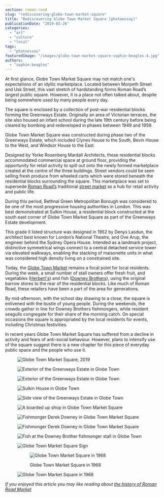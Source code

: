 ```yaml
---
section: roman-road
slug: "rediscovering-globe-town-market-square"
title: "Rediscovering Globe Town Market Square [photoessay]"
publicationDate: "2019-03-26"
categories: 
  - "art"
  - "culture"
  - "local"
tags: 
  - "photoessay"
featuredImage: "/images/globe-town-market-square-sophie-beagles-4.jpg"
authors: 
  - "sophie-beagles"
---
```


At first glance, Globe Town Market Square may not match one's expectations of an idyllic marketplace. Located between Morpeth Street and Usk Street, this vast stretch of hardstanding forms Roman Road’s largest public square. However, it is a place not often talked about, despite being somewhere used by many people every day.

The square is enclosed by a collection of post-war residential blocks forming the Greenways Estate. Originally an area of Victorian terraces, the site also housed an infant school during the late 19th century before being cleared by bombing and redeveloped in phases between 1949 and 1959.

Globe Town Market Square was constructed during phase two of the Greenways Estate, which included Clynes House to the South, Bevin House to the West, and Windsor House to the East.

Designed by Yorke Rosenberg Mardall Architects, these residential blocks accommodated commercial space at ground floor, providing the opportunity for retail activity to spill out onto the newly formed marketplace created at the centre of the three buildings. Street vendors could be seen selling fresh produce from wheeled carts which were stored beneath the residential blocks surrounding the square. This marketplace was set to supersede [Roman Road’s](https://romanroadlondon.com/roman-road-market-history/) traditional [street market](https://romanroadlondon.com/best-east-london-markets/) as a hub for retail activity and public life.

During this period, Bethnal Green Metropolitan Borough was considered to be one of the most progressive housing authorities in London. This was best demonstrated at Sulkin House, a residential block constructed at the south east corner of Globe Town Market Square as part of the Greenways Estate development.

This grade II listed structure was designed in 1952 by Denys Lasdun, the architect best known for London’s National Theatre, and Ove Arup, the engineer behind the Sydney Opera House. Intended as a landmark project, distinctive symmetrical wings connect to a central detached service tower via elevated walkways, enabling the stacking of maisonette units in what was considered high density living on a constrained site.  

Today, the [Globe Town Market](https://romanroadlondon.com/globe-town-market/) remains a focal point for local residents. During the week, a small number of stall owners offer fresh fruit, and vegetables ([Herbert's](https://romanroadlondon.com/herberts-fruit-and-salad-globe-town/)) and fish ([Downey Brothers](https://romanroadlondon.com/downey-brother-fishmonger-globe-town-market-roman-road/)), using the original barrow stores to the rear of the residential blocks. Like much of Roman Road, these retailers have been a part of the area for generations.

By mid-afternoon, with the school day drawing to a close, the square is enlivened with the bustle of young people. During the weekends, the crowds gather in line for Downey Brothers fishmongers, while resident seagulls congregate for their share of the morning catch. On special occasions the square is appropriated by the local residents for events, including Christmas festivities.

In recent years Globe Town Market Square has suffered from a decline in activity and fears of anti-social behaviour. However, plans to intensify use of the square suggest there is a new chapter for this piece of everyday public space and the people who use it.

<figure>

![Globe Town Market Square, 2019](/images/globe-town-market-square-sophie-beagles-9-1024x683.jpg)

![Exterior of the Greenways Estate in Globe Town](/images/globe-town-market-square-sophie-beagles-7-1024x683.jpg)

![Exterior of the Greenways Estate in Globe Town](/images/globe-town-market-square-sophie-beagles-8-1024x683.jpg)

![Sulkin House in Globe Town](/images/globe-town-market-square-sophie-beagles-5-1024x683.jpg)

![Side view of the Greenways Estate in Globe Town](/images/globe-town-market-square-sophie-beagles-10.jpg)

![A boarded up shop in Globe Town Market Square](/images/globe-town-market-square-sophie-beagles-6-1024x683.jpg)

![Fishmonger Derek Downey in Globe Town Market Square](/images/globe-town-market-square-sophie-beagles-2-1024x683.jpg)

![Fishmonger Derek Downey in Globe Town Market Square](/images/globe-town-market-square-sophie-beagles-11.jpg)

![Fish at the Downey Brother fishmonger stall in Globe Town](/images/globe-town-market-square-sophie-beagles-3-1024x683.jpg)

![Globe Town Market Square Sign](/images/globe-town-market-square-sophie-beagles-1-1024x683.jpg)

<figure>

![Globe Town Market Square in 1968](/images/globe-town-market-square-1968-2-1024x756.jpg)

<figcaption>

Globe Town Market Square in 1968

</figcaption>

</figure>

![Globe Town Market Square in 1968](/images/globe-town-market-square-1968-1-1024x608.jpg)

</figure>

_If you enjoyed this article you may like reading about [the history of Roman Road Market](https://romanroadlondon.com/roman-road-market-history/)_


